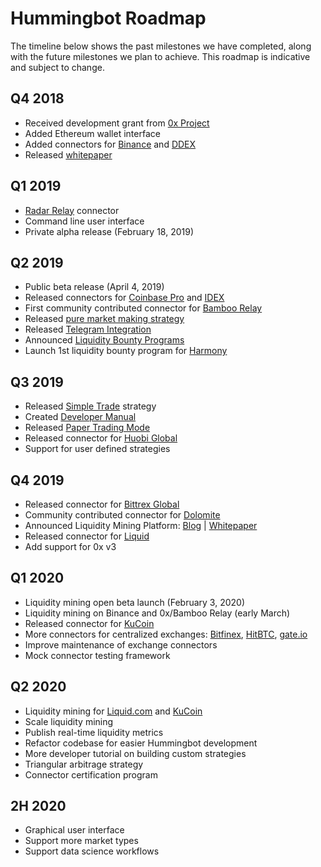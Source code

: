 # Hummingbot Roadmap

The timeline below shows the past milestones we have completed, along with the future milestones we plan to achieve. This roadmap is indicative and subject to change.

## Q4 2018
* Received development grant from [0x Project](https://0x.org)
* Added Ethereum wallet interface
* Added connectors for [Binance](/connectors/binance) and [DDEX](/connectors/ddex)
* Released [whitepaper](https://www.hummingbot.io/whitepaper.pdf)

## Q1 2019
* [Radar Relay](/connectors/radar-relay) connector
* Command line user interface
* Private alpha release (February 18, 2019)

## Q2 2019
* Public beta release (April 4, 2019)
* Released connectors for [Coinbase Pro](/connectors/coinbase) and [IDEX](/connectors/idex)
* First community contributed connector for [Bamboo Relay](https://bamboorelay.com/)
* Released [pure market making strategy](/strategies/pure-market-making)
* Released [Telegram Integration](/utilities/telegram)
* Announced [Liquidity Bounty Programs](https://www.hummingbot.io/liquidity-mining/)
* Launch 1st liquidity bounty program for [Harmony](https://www.hummingbot.io/liquidity-mining/harmony)

## Q3 2019
* Released [Simple Trade](/developers/tutorial/simple-trade) strategy
* Created [Developer Manual](/developers/)
* Released [Paper Trading Mode](/utilities/paper-trade)
* Released connector for [Huobi Global](/connectors/huobi)
* Support for user defined strategies

## Q4 2019
* Released connector for [Bittrex Global](/connectors/bittrex)
* Community contributed connector for [Dolomite](/connectors/dolomite)
* Announced Liquidity Mining Platform: [Blog](https://hummingbot.io/blog/2019-11-liquidity-mining/) | [Whitepaper](https://hummingbot.io/liquidity-mining.pdf)
* Released connector for [Liquid](https://liquid.com/)
* Add support for 0x v3

## Q1 2020
* Liquidity mining open beta launch (February 3, 2020)
* Liquidity mining on Binance and 0x/Bamboo Relay (early March)
* Released connector for [KuCoin](/connectors/kucoin)
* More connectors for centralized exchanges: [Bitfinex](https://www.bitfinex.com/), [HitBTC](https://hitbtc.com/), [gate.io](https://www.gate.io/)
* Improve maintenance of exchange connectors
* Mock connector testing framework

## Q2 2020
* Liquidity mining for [Liquid.com](https://www.liquid.com/) and [KuCoin](https://www.kucoin.com/)
* Scale liquidity mining
* Publish real-time liquidity metrics
* Refactor codebase for easier Hummingbot development
* More developer tutorial on building custom strategies
* Triangular arbitrage strategy
* Connector certification program

## 2H 2020
* Graphical user interface
* Support more market types
* Support data science workflows